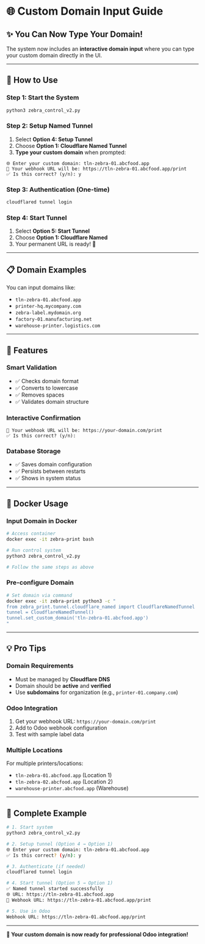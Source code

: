 # 🌐 Custom Domain Input Guide

## ✨ **You Can Now Type Your Domain!**

The system now includes an **interactive domain input** where you can type your custom domain directly in the UI.

---

## 🚀 **How to Use**

### **Step 1: Start the System**
```bash
python3 zebra_control_v2.py
```

### **Step 2: Setup Named Tunnel**
1. Select **Option 4: Setup Tunnel**
2. Choose **Option 1: Cloudflare Named Tunnel**
3. **Type your custom domain** when prompted:

```
🌐 Enter your custom domain: tln-zebra-01.abcfood.app
🎯 Your webhook URL will be: https://tln-zebra-01.abcfood.app/print
✅ Is this correct? (y/n): y
```

### **Step 3: Authentication** (One-time)
```bash
cloudflared tunnel login
```

### **Step 4: Start Tunnel**
1. Select **Option 5: Start Tunnel** 
2. Choose **Option 1: Cloudflare Named**
3. Your permanent URL is ready! 🎉

---

## 📋 **Domain Examples**

You can input domains like:
- `tln-zebra-01.abcfood.app`
- `printer-hq.mycompany.com`
- `zebra-label.mydomain.org`
- `factory-01.manufacturing.net`
- `warehouse-printer.logistics.com`

---

## 🔧 **Features**

### **Smart Validation**
- ✅ Checks domain format
- ✅ Converts to lowercase
- ✅ Removes spaces
- ✅ Validates domain structure

### **Interactive Confirmation**
```
🎯 Your webhook URL will be: https://your-domain.com/print
✅ Is this correct? (y/n): 
```

### **Database Storage**
- ✅ Saves domain configuration
- ✅ Persists between restarts
- ✅ Shows in system status

---

## 🐳 **Docker Usage**

### **Input Domain in Docker**
```bash
# Access container
docker exec -it zebra-print bash

# Run control system
python3 zebra_control_v2.py

# Follow the same steps as above
```

### **Pre-configure Domain**
```bash
# Set domain via command
docker exec -it zebra-print python3 -c "
from zebra_print.tunnel.cloudflare_named import CloudflareNamedTunnel
tunnel = CloudflareNamedTunnel()
tunnel.set_custom_domain('tln-zebra-01.abcfood.app')
"
```

---

## 💡 **Pro Tips**

### **Domain Requirements**
- Must be managed by **Cloudflare DNS**
- Domain should be **active** and **verified**
- Use **subdomains** for organization (e.g., `printer-01.company.com`)

### **Odoo Integration**
1. Get your webhook URL: `https://your-domain.com/print`
2. Add to Odoo webhook configuration
3. Test with sample label data

### **Multiple Locations**
For multiple printers/locations:
- `tln-zebra-01.abcfood.app` (Location 1)
- `tln-zebra-02.abcfood.app` (Location 2)
- `warehouse-printer.abcfood.app` (Warehouse)

---

## 🎯 **Complete Example**

```bash
# 1. Start system
python3 zebra_control_v2.py

# 2. Setup tunnel (Option 4 → Option 1)
🌐 Enter your custom domain: tln-zebra-01.abcfood.app
✅ Is this correct? (y/n): y

# 3. Authenticate (if needed)
cloudflared tunnel login

# 4. Start tunnel (Option 5 → Option 1)
✅ Named tunnel started successfully
🌐 URL: https://tln-zebra-01.abcfood.app
🔗 Webhook URL: https://tln-zebra-01.abcfood.app/print

# 5. Use in Odoo
Webhook URL: https://tln-zebra-01.abcfood.app/print
```

---

**🎉 Your custom domain is now ready for professional Odoo integration!**